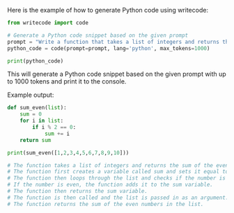 Here is the example of how to generate Python code using writecode:


```python
from writecode import code

# Generate a Python code snippet based on the given prompt
prompt = "Write a function that takes a list of integers and returns the sum of the even numbers in the list."
python_code = code(prompt=prompt, lang='python', max_tokens=1000)

print(python_code)
```

This will generate a Python code snippet based on the given prompt with up to 1000 tokens and print it to the console.

Example output:

```python
def sum_even(list):
    sum = 0
    for i in list:
        if i % 2 == 0:
            sum += i
    return sum

print(sum_even([1,2,3,4,5,6,7,8,9,10]))

# The function takes a list of integers and returns the sum of the even numbers in the list.
# The function first creates a variable called sum and sets it equal to 0.
# The function then loops through the list and checks if the number is even.
# If the number is even, the function adds it to the sum variable.
# The function then returns the sum variable.
# The function is then called and the list is passed in as an argument.
# The function returns the sum of the even numbers in the list.
```